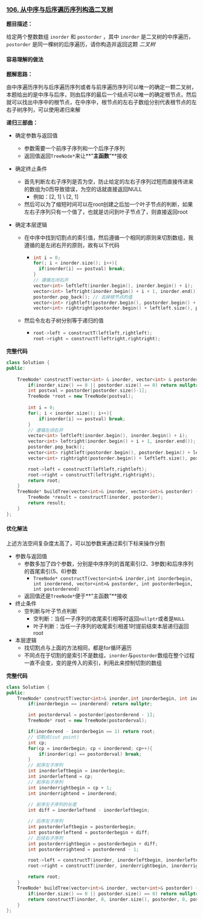 ### [106. 从中序与后序遍历序列构造二叉树](https://leetcode.cn/problems/construct-binary-tree-from-inorder-and-postorder-traversal/)

**题目描述：**

给定两个整数数组 `inorder` 和 `postorder` ，其中 `inorder` 是二叉树的中序遍历， `postorder` 是同一棵树的后序遍历，请你构造并返回这颗 *二叉树* 

#### 容易理解的做法

**题解思路：**

由中序遍历序列与后序遍历序列或者与前序遍历序列可以唯一的确定一颗二叉树，本题给出的是中序与后序，则由后序的最后一个结点可以唯一的确定根节点，然后就可以找出中序中的根节点，在中序中，根节点的左右子数组分别代表根节点的左右子树序列，可以使用递归来解

**递归三部曲：**

- 确定参数与返回值

  - 参数需要一个前序子序列和一个后序子序列
  - 返回值返回`TreeNode*`来让**”**主函数**”**接收

- 确定终止条件

  - 首先判断左右子序列是否为空，防止给定的左右子序列过短而直接传进来的数组为0而导致错误，为空的话就直接返回NULL
    - 例如：[2, 1]  \  [2, 1]
  - 然后可以为了缩短时间可以在root创建之后加一个叶子节点的判断，如果左右子序列只有一个值了，也就是访问到叶子节点了，则直接返回root

- 确定本层逻辑

  - 在中序中找到切割点的索引值，然后遵循一个相同的原则来切割数组，我遵循的是左闭右开的原则，故有以下代码

    - ```c++
      int i = 0;
      for(; i < inorder.size(); i++){
        if(inorder[i] == postval) break;
      }
      // 遵循左闭右开
      vector<int> leftleft(inorder.begin(), inorder.begin() + i);
      vector<int> leftright(inorder.begin() + i + 1, inorder.end());  // 加一是为了舍弃中间的根节点元素
      postorder.pop_back(); // 去掉根节点的值
      vector<int> rightleft(postorder.begin(), postorder.begin() + leftleft.size());
      vector<int> rightright(postorder.begin() + leftleft.size(), postorder.end());
      ```
    
  - 然后令左右子树分别等于递归的值
  
    - ```c++
      root->left = constructT(leftleft,rightleft);
      root->right = constructT(leftright,rightright);
      ```

**完整代码**

```c++
class Solution {
public:
    
    TreeNode* constructT(vector<int> & inorder, vector<int> & postorder){
        if(inorder.size() == 0 || postorder.size() == 0) return nullptr;
        int postval = postorder[postorder.size()-1];
        TreeNode *root = new TreeNode(postval);
        
        int i = 0;
        for(; i < inorder.size(); i++){
            if(inorder[i] == postval) break;
        }
        // 遵循左闭右开
        vector<int> leftleft(inorder.begin(), inorder.begin() + i);
        vector<int> leftright(inorder.begin() + i + 1, inorder.end());  // 加一是为了舍弃中间的根节点元素
        postorder.pop_back();
        vector<int> rightleft(postorder.begin(), postorder.begin() + leftleft.size());
        vector<int> rightright(postorder.begin() + leftleft.size(), postorder.end());

        root->left = constructT(leftleft,rightleft);
        root->right = constructT(leftright,rightright);
        return root;
    }
    TreeNode* buildTree(vector<int>& inorder, vector<int>& postorder) {
        TreeNode *result = constructT(inorder, postorder);
        return result;
    }
};
```

#### 优化解法

上述方法空间复杂度太高了，可以加参数来通过索引下标来操作分割

- 参数与返回值
  - 参数多加了四个参数，分别是中序序列的首尾索引(2、3参数)和后序序列的首尾索引(5、6)参数
    - `TreeNode* constructT(vector<int>& inorder,int inorderbegin, int inorderend, vector<int>& postorder, int postorderbegin, int postorderend)`
  - 返回值还是`TreeNode*`便于**“主函数”**接收
- 终止条件
  - 空判断与叶子节点判断
    - 空判断：当任一子序列的收尾索引相等时返回`nullptr`或者是`NULL`
    - 叶子判断：当任一子序列的收尾索引相差1时提前结束本层递归返回root
- 本层逻辑
  - 找切割点与上面的方法相同，都是for循环遍历
  - 不同点在于切割的是索引不是数组，`inorder`与`postorder`数组在整个过程一直不会变，变的是传入的索引，利用此来控制切割的数组

**完整代码**

```c++
class Solution {
public:
    TreeNode* constructT(vector<int>& inorder,int inorderbegin, int inorderend, vector<int>& postorder, int postorderbegin, int postorderend){
        if(inorderbegin == inorderend) return nullptr;

        int postorderval = postorder[postorderend - 1];
        TreeNode* root = new TreeNode(postorderval);

        if(inorderend - inorderbegin == 1) return root;
        // 切割点(cut point)
        int cp;
        for(cp = inorderbegin; cp < inorderend; cp++){
            if(inorder[cp] == postorderval) break;
        }
        // 前序左子序列
        int inorderleftbegin = inorderbegin;
        int inorderleftend = cp;
        // 前序右子序列
        int inorderrightbegin = cp + 1;
        int inorderrightend = inorderend;
        
        // 前序左子序列的长度
        int diff = inorderleftend - inorderleftbegin;

        // 后序左子序列
        int postorderleftbegin = postorderbegin;
        int postorderleftend = postorderbegin + diff;
        // 后续右子序列
        int postorderrightbegin = postorderbegin + diff;
        int postorderrightend = postorderend - 1;

        root->left = constructT(inorder, inorderleftbegin, inorderleftend, postorder, postorderleftbegin, postorderleftend);
        root->right = constructT(inorder, inorderrightbegin, inorderrightend, postorder, postorderrightbegin, postorderrightend);

        return root;
    }
    TreeNode* buildTree(vector<int>& inorder, vector<int>& postorder) {
        if(inorder.size() == 0 || postorder.size() == 0) return nullptr;
        return constructT(inorder, 0, inorder.size(), postorder, 0, postorder.size());
    }
};
```



​					


